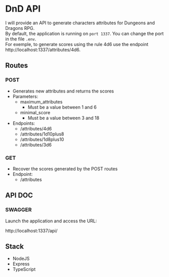 # DnD API

I will provide an API to generate characters attributes for Dungeons and Dragons RPG.  
By default, the application is running on `port 1337`. You can change the port in the file `.env`.  
For exemple, to generate scores using the rule 4d6 use the endpoint http://localhost:1337/attributes/4d6.

## Routes

### POST

* Generates new attributes and returns the scores
* Parameters:
  * maximum_attributes
    * Must be a value between 1 and 6
  * minimal_score
    * Must be a value between 3 and 18
* Endpoints:
  * /attributes/4d6
  * /attributes/1d10plus8
  * /attributes/1d8plus10
  * /attributes/3d6

### GET

* Recover the scores generated by the POST routes
* Endpoint:
  * /attributes

## API DOC

### SWAGGER

Launch the application and access the URL:

http://localhost:1337/api/

## Stack

* NodeJS
* Express
* TypeScript

